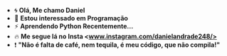 - :cyclone: **Olá, Me chamo Daniel**
- 👀 __Estou interessado em Programação__
- :zap: **Aprendendo Python Recentemente...**
- :fire: __Me segue lá no Insta <www.instagram.com/danielandrade248/>__
- :exclamation: **"Não é falta de café, nem tequila, é meu código, que não compila!"**

<!---
Daniel1702/Daniel1702 is a ✨ special ✨ repository because its `README.md` (this file) appears on your GitHub profile.
You can click the Preview link to take a look at your changes.
--->
